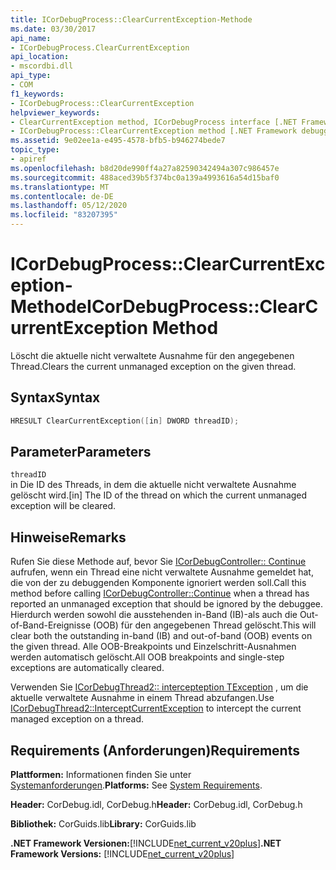 ```yaml
---
title: ICorDebugProcess::ClearCurrentException-Methode
ms.date: 03/30/2017
api_name:
- ICorDebugProcess.ClearCurrentException
api_location:
- mscordbi.dll
api_type:
- COM
f1_keywords:
- ICorDebugProcess::ClearCurrentException
helpviewer_keywords:
- ClearCurrentException method, ICorDebugProcess interface [.NET Framework debugging]
- ICorDebugProcess::ClearCurrentException method [.NET Framework debugging]
ms.assetid: 9e02ee1a-e495-4578-bfb5-b946274bede7
topic_type:
- apiref
ms.openlocfilehash: b8d20de990ff4a27a82590342494a307c986457e
ms.sourcegitcommit: 488aced39b5f374bc0a139a4993616a54d15baf0
ms.translationtype: MT
ms.contentlocale: de-DE
ms.lasthandoff: 05/12/2020
ms.locfileid: "83207395"
---
```

# <a name="icordebugprocessclearcurrentexception-method"></a><span data-ttu-id="44089-102">ICorDebugProcess::ClearCurrentException-Methode</span><span class="sxs-lookup"><span data-stu-id="44089-102">ICorDebugProcess::ClearCurrentException Method</span></span>
<span data-ttu-id="44089-103">Löscht die aktuelle nicht verwaltete Ausnahme für den angegebenen Thread.</span><span class="sxs-lookup"><span data-stu-id="44089-103">Clears the current unmanaged exception on the given thread.</span></span>  
  
## <a name="syntax"></a><span data-ttu-id="44089-104">Syntax</span><span class="sxs-lookup"><span data-stu-id="44089-104">Syntax</span></span>  
  
```cpp  
HRESULT ClearCurrentException([in] DWORD threadID);  
```  
  
## <a name="parameters"></a><span data-ttu-id="44089-105">Parameter</span><span class="sxs-lookup"><span data-stu-id="44089-105">Parameters</span></span>  
 `threadID`  
 <span data-ttu-id="44089-106">in Die ID des Threads, in dem die aktuelle nicht verwaltete Ausnahme gelöscht wird.</span><span class="sxs-lookup"><span data-stu-id="44089-106">[in] The ID of the thread on which the current unmanaged exception will be cleared.</span></span>  
  
## <a name="remarks"></a><span data-ttu-id="44089-107">Hinweise</span><span class="sxs-lookup"><span data-stu-id="44089-107">Remarks</span></span>  
 <span data-ttu-id="44089-108">Rufen Sie diese Methode auf, bevor Sie [ICorDebugController:: Continue](icordebugcontroller-continue-method.md) aufrufen, wenn ein Thread eine nicht verwaltete Ausnahme gemeldet hat, die von der zu debuggenden Komponente ignoriert werden soll.</span><span class="sxs-lookup"><span data-stu-id="44089-108">Call this method before calling [ICorDebugController::Continue](icordebugcontroller-continue-method.md) when a thread has reported an unmanaged exception that should be ignored by the debuggee.</span></span> <span data-ttu-id="44089-109">Hierdurch werden sowohl die ausstehenden in-Band (IB)-als auch die Out-of-Band-Ereignisse (OOB) für den angegebenen Thread gelöscht.</span><span class="sxs-lookup"><span data-stu-id="44089-109">This will clear both the outstanding in-band (IB) and out-of-band (OOB) events on the given thread.</span></span> <span data-ttu-id="44089-110">Alle OOB-Breakpoints und Einzelschritt-Ausnahmen werden automatisch gelöscht.</span><span class="sxs-lookup"><span data-stu-id="44089-110">All OOB breakpoints and single-step exceptions are automatically cleared.</span></span>  
  
 <span data-ttu-id="44089-111">Verwenden Sie [ICorDebugThread2:: intercepteption TException](icordebugthread2-interceptcurrentexception-method.md) , um die aktuelle verwaltete Ausnahme in einem Thread abzufangen.</span><span class="sxs-lookup"><span data-stu-id="44089-111">Use [ICorDebugThread2::InterceptCurrentException](icordebugthread2-interceptcurrentexception-method.md) to intercept the current managed exception on a thread.</span></span>  
  
## <a name="requirements"></a><span data-ttu-id="44089-112">Requirements (Anforderungen)</span><span class="sxs-lookup"><span data-stu-id="44089-112">Requirements</span></span>  
 <span data-ttu-id="44089-113">**Plattformen:** Informationen finden Sie unter [Systemanforderungen](../../get-started/system-requirements.md).</span><span class="sxs-lookup"><span data-stu-id="44089-113">**Platforms:** See [System Requirements](../../get-started/system-requirements.md).</span></span>  
  
 <span data-ttu-id="44089-114">**Header:** CorDebug.idl, CorDebug.h</span><span class="sxs-lookup"><span data-stu-id="44089-114">**Header:** CorDebug.idl, CorDebug.h</span></span>  
  
 <span data-ttu-id="44089-115">**Bibliothek:** CorGuids.lib</span><span class="sxs-lookup"><span data-stu-id="44089-115">**Library:** CorGuids.lib</span></span>  
  
 <span data-ttu-id="44089-116">**.NET Framework Versionen:**[!INCLUDE[net_current_v20plus](../../../../includes/net-current-v20plus-md.md)]</span><span class="sxs-lookup"><span data-stu-id="44089-116">**.NET Framework Versions:** [!INCLUDE[net_current_v20plus](../../../../includes/net-current-v20plus-md.md)]</span></span>
